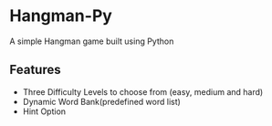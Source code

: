 # Hangman-Py
A simple Hangman game built using Python

## Features
- Three Difficulty Levels to choose from (easy, medium and hard)
- Dynamic Word Bank(predefined word list)
- Hint Option
